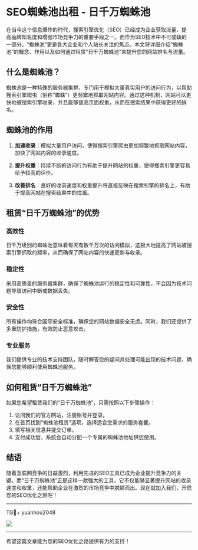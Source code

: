 # SEO蜘蛛池出租 - 日千万蜘蛛池

在当今这个信息爆炸的时代，搜索引擎优化（SEO）已经成为企业获取流量、提高品牌知名度和增强市场竞争力的重要手段之一。而作为SEO技术中不可或缺的一部分，“蜘蛛池”更是各大企业和个人站长关注的焦点。本文将详细介绍“蜘蛛池”的概念、作用以及如何通过租赁“日千万蜘蛛池”来提升您的网站排名与流量。

## 什么是蜘蛛池？

蜘蛛池是一种特殊的服务器集群，专门用于模拟大量真实用户的访问行为，以帮助搜索引擎爬虫（俗称“蜘蛛”）更频繁地抓取网站内容。通过这种机制，网站可以更快地被搜索引擎收录，并且能够提高页面权重，从而在搜索结果中获得更好的排名。

## 蜘蛛池的作用

1. **加速收录**：模拟大量用户访问，使得搜索引擎爬虫更加频繁地抓取网站内容，加快了网站内容的收录速度。
   
2. **提升权重**：持续不断的访问行为有助于提升网站的权重，使得搜索引擎更容易给予较高的评价。

3. **改善排名**：良好的收录速度和权重提升将直接反映在搜索引擎的排名上，有助于提高网站在搜索结果中的位置。

## 租赁“日千万蜘蛛池”的优势

### 高效性
日千万级别的蜘蛛池意味着每天有数千万次的访问模拟，这极大地提高了网站被搜索引擎抓取的频率，从而确保了网站内容的快速更新与收录。

### 稳定性
采用高质量的服务器集群，确保了蜘蛛池运行的稳定性和可靠性，不会因为技术问题导致访问中断或数据丢失。

### 安全性
所有操作均符合国际安全标准，确保您的网站数据安全无虞。同时，我们还提供了多重防护措施，有效防止恶意攻击。

### 专业服务
我们提供专业的技术支持团队，随时解答您的疑问并处理可能出现的技术问题，确保您能够顺利使用蜘蛛池服务。

## 如何租赁“日千万蜘蛛池”

如果您希望租赁我们的“日千万蜘蛛池”，只需按照以下步骤操作：

1. 访问我们的官方网站，注册账号并登录。
2. 在首页找到“蜘蛛池租赁”选项，选择适合您需求的服务套餐。
3. 填写相关信息并提交订单。
4. 支付成功后，系统会自动分配一个专属的蜘蛛池地址供您使用。

## 结语

随着互联网竞争的日益激烈，利用先进的SEO工具已成为企业提升竞争力的关键。而“日千万蜘蛛池”正是这样一款强大的工具，它不仅能够显著提升网站的收录速度和权重，还能帮助企业在激烈的市场竞争中脱颖而出。现在就加入我们，开启您的SEO优化之旅吧！

---

TG💪+ yuanhou2048

[![](https://github.com/user-attachments/assets/42a5a4a5-fea9-4a1d-8aa0-73e57e430cca)](https://github.com/user-attachments/assets/42a5a4a5-fea9-4a1d-8aa0-73e57e430cca)

---

希望这篇文章能为您的SEO优化之路提供有力的支持！